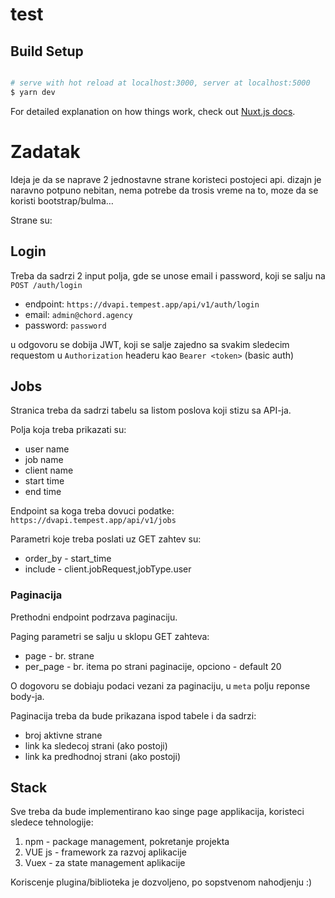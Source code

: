 # test

## Build Setup

```bash

# serve with hot reload at localhost:3000, server at localhost:5000
$ yarn dev

```

For detailed explanation on how things work, check out [Nuxt.js docs](https://nuxtjs.org).

# Zadatak


Ideja je da se naprave 2 jednostavne strane koristeci postojeci api. dizajn je naravno potpuno nebitan, nema potrebe da trosis vreme na to, moze da se koristi bootstrap/bulma… 

Strane su:

## Login 

Treba da sadrzi 2 input polja, gde se unose email i password, koji se salju na `POST /auth/login`

* endpoint: `https://dvapi.tempest.app/api/v1/auth/login`
* email: `admin@chord.agency`
* password: `password`

u odgovoru se dobija JWT, koji se salje zajedno sa svakim sledecim requestom u `Authorization` headeru kao `Bearer <token>` (basic auth)

## Jobs 

Stranica treba da sadrzi tabelu sa listom poslova koji stizu sa API-ja.

Polja koja treba prikazati su:

* user name
* job name
* client name
* start time
* end time

Endpoint sa koga treba dovuci podatke: `https://dvapi.tempest.app/api/v1/jobs`

Parametri koje treba poslati uz GET zahtev su:

* order_by - start_time
* include - client.jobRequest,jobType.user

### Paginacija

Prethodni endpoint podrzava paginaciju.

Paging parametri se salju u sklopu GET zahteva:

* page - br. strane
* per_page - br. itema po strani paginacije, opciono - default 20

O dogovoru se dobiaju  podaci vezani za paginaciju, u `meta` polju reponse body-ja.

Paginacija treba da bude prikazana ispod tabele i da sadrzi:

* broj aktivne strane
* link ka sledecoj strani (ako postoji)
* link ka predhodnoj strani (ako postoji)

## Stack

Sve treba da bude implementirano kao singe page applikacija, koristeci sledece tehnologije:

1. npm - package management, pokretanje projekta
2. VUE js - framework za razvoj aplikacije
3. Vuex - za state management aplikacije

Koriscenje plugina/biblioteka je dozvoljeno, po sopstvenom nahodjenju :) 

